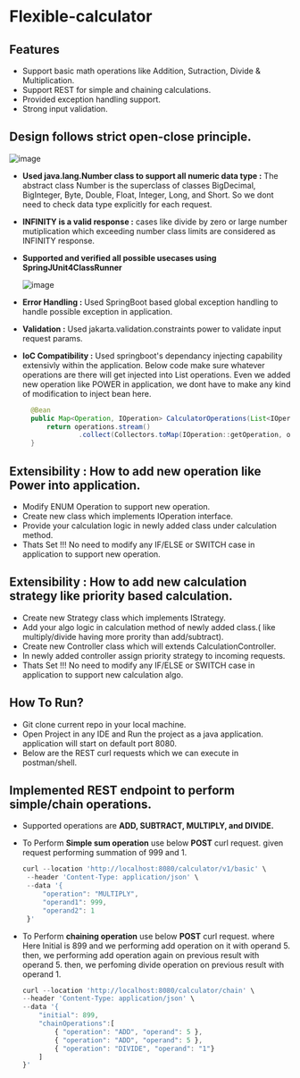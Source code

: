 # Flexible-calculator

## Features
- Support basic math operations like Addition, Sutraction, Divide & Multiplication.
- Support REST for simple and chaining calculations.
- Provided exception handling support.
- Strong input validation.

## Design follows strict open-close principle.

![image](https://github.com/user-attachments/assets/6d497fba-17bf-429d-9487-6befd25faae9)

- **Used java.lang.Number class to support all numeric data type :**
    The abstract class Number is the superclass of classes BigDecimal, BigInteger, Byte, Double, Float, Integer, Long, and Short. So we dont need to check data type explicitly for each request.
- **INFINITY is a valid response :**
    cases like divide by zero or large number mutiplication which exceeding number class limits are considered as INFINITY response.
- **Supported and verified all possible usecases using SpringJUnit4ClassRunner**
  
   ![image](https://github.com/user-attachments/assets/1c084668-4746-48b3-be75-5183c6e1cdab)
- **Error Handling :** Used SpringBoot based global exception handling to handle possible exception in application.
- **Validation :** Used jakarta.validation.constraints power to validate input request params.
- **IoC Compatibility :** Used springboot's dependancy injecting capability extensivly within the application.
  Below code make sure whatever operations are there will get injected into List<IOperation> operations. Even we added new operation like POWER in application, we dont have to make any kind of modification to inject bean here.
  ```java
    @Bean
	public Map<Operation, IOperation> CalculatorOperations(List<IOperation> operations) {
		return operations.stream()
				.collect(Collectors.toMap(IOperation::getOperation, op -> op));
	}
  ```
## Extensibility : How to add new operation like Power into application.
- Modify ENUM Operation to support new operation.
- Create new class which implements IOperation interface.
- Provide your calculation logic in newly added class under calculation method.
- Thats Set !!! No need to modify any IF/ELSE or SWITCH case in application to support new operation.
  
## Extensibility : How to add new calculation strategy like priority based calculation.
- Create new Strategy class which implements IStrategy.
- Add your algo logic in calculation method of newly added class.( like multiply/divide having more prority than add/subtract).
- Create new Controller class which will extends CalculationController.
- In newly added controller assign priority strategy to incoming requests.
- Thats Set !!! No need to modify any IF/ELSE or SWITCH case in application to support new calculation algo.
  
## How To Run?
- Git clone current repo in your local machine.
- Open Project in any IDE and Run the project as a java application. application will start on default port 8080.
- Below are the REST curl requests which we can execute in postman/shell.

## Implemented REST endpoint to perform simple/chain operations.
- Supported operations are **ADD, SUBTRACT, MULTIPLY, and DIVIDE.**
- To Perform **Simple sum operation** use below **POST** curl request. given request performing summation of 999 and 1.
     ```ts
     curl --location 'http://localhost:8080/calculator/v1/basic' \
      --header 'Content-Type: application/json' \
      --data '{
          "operation": "MULTIPLY",
          "operand1": 999,
          "operand2": 1
      }'
     ```

- To Perform **chaining operation** use below **POST** curl request. where
  Here Initial is 899 and we performing add operation on it with operand 5.
  then, we performing add operation again on previous result with operand 5.
  then, we perfoming divide operation on previous result with operand 1.
     ```ts
     curl --location 'http://localhost:8080/calculator/chain' \
     --header 'Content-Type: application/json' \
     --data '{
         "initial": 899,
         "chainOperations":[
             { "operation": "ADD", "operand": 5 },
             { "operation": "ADD", "operand": 5 },
             { "operation": "DIVIDE", "operand": "1"}
         ]
     }'
     ```
